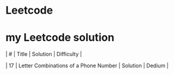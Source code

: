 # Leetcode
# my Leetcode solution

| # | Title | Solution | Difficulty |

| 17 |  Letter Combinations of a Phone Number | Solution | Dedium |
